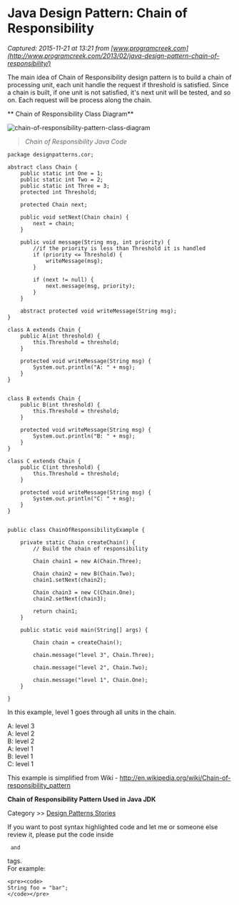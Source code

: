 # Java Design Pattern: Chain of Responsibility

_Captured: 2015-11-21 at 13:21 from [www.programcreek.com](http://www.programcreek.com/2013/02/java-design-pattern-chain-of-responsibility/)_

The main idea of Chain of Responsibility design pattern is to build a chain of processing unit, each unit handle the request if threshold is satisfied. Since a chain is built, if one unit is not satisfied, it's next unit will be tested, and so on. Each request will be process along the chain.

** Chain of Responsibility Class Diagram**

![chain-of-responsibility-pattern-class-diagram](http://www.programcreek.com/wp-content/uploads/2013/02/chain-of-responsibility-pattern-class-diagram.png)

> _Chain of Responsibility Java Code_
    
    
    package designpatterns.cor;
     
    abstract class Chain {
        public static int One = 1;
        public static int Two = 2;
        public static int Three = 3;
        protected int Threshold;
     
        protected Chain next;
     
        public void setNext(Chain chain) {
            next = chain;
        }
     
        public void message(String msg, int priority) {
            //if the priority is less than Threshold it is handled
        	if (priority <= Threshold) {
                writeMessage(msg);
            }
     
            if (next != null) {
                next.message(msg, priority);
            }
        }
     
        abstract protected void writeMessage(String msg);
    }
     
    class A extends Chain {
        public A(int threshold) { 
            this.Threshold = threshold;
        }
     
        protected void writeMessage(String msg) {
            System.out.println("A: " + msg);
        }
    }
     
     
    class B extends Chain {
        public B(int threshold) { 
            this.Threshold = threshold;
        }
     
        protected void writeMessage(String msg) {
            System.out.println("B: " + msg);
        }
    }
     
    class C extends Chain {
        public C(int threshold) { 
            this.Threshold = threshold;
        }
     
        protected void writeMessage(String msg) {
            System.out.println("C: " + msg);
        }
    }
     
     
    public class ChainOfResponsibilityExample {
     
        private static Chain createChain() {
            // Build the chain of responsibility
     
        	Chain chain1 = new A(Chain.Three);
     
        	Chain chain2 = new B(Chain.Two);
        	chain1.setNext(chain2);
     
            Chain chain3 = new C(Chain.One);        
            chain2.setNext(chain3);
     
            return chain1;
        }
     
        public static void main(String[] args) {
     
        	Chain chain = createChain();
     
            chain.message("level 3", Chain.Three);
     
            chain.message("level 2", Chain.Two);
     
            chain.message("level 1", Chain.One);
        }
     
    }

In this example, level 1 goes through all units in the chain.

A: level 3  
A: level 2  
B: level 2  
A: level 1  
B: level 1  
C: level 1

This example is simplified from Wiki - http://en.wikipedia.org/wiki/Chain-of-responsibility_pattern

**Chain of Responsibility Pattern Used in Java JDK**

Category >> [Design Patterns Stories](http://www.programcreek.com/category/design-patterns/)

If you want to post syntax highlighted code and let me or someone else review it, please put the code inside <pre><code> and </code></pre> tags.   
For example:
    
    
    <pre><code> 
    String foo = "bar";
    </code></pre>
    
